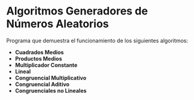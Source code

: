# Algoritmos Generadores de Números Aleatorios

Programa que demuestra el funcionamiento de los siguientes algoritmos:

 - **Cuadrados Medios**
- **Productos Medios**
- **Multiplicador Constante**
- **Lineal**
- **Congruencial Multiplicativo**
- **Congruencial Aditivo**
- **Congruenciales no Lineales**
